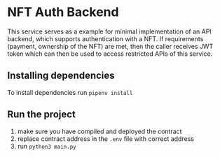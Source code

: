 # NFT Auth Backend
This service serves as a example for minimal implementation of an API backend, which supports authentication with a NFT. If requirements (payment, ownership of the NFT) are met, then the caller receives JWT token which can then be used to access restricted APIs of this service. 

## Installing dependencies
To install dependencies run `pipenv install`

## Run the project
1. make sure you have compiled and deployed the contract
2. replace contract address in the `.env` file with correct address
3. run `python3 main.py`
